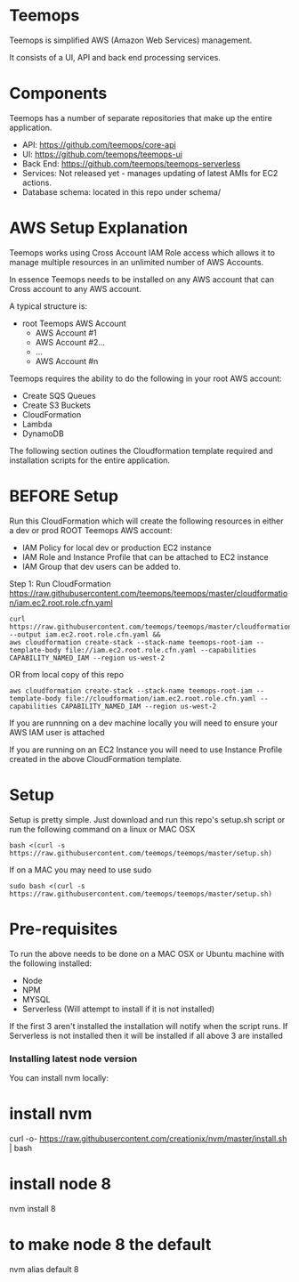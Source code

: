 # Teemops

Teemops is simplified AWS (Amazon Web Services) management.

It consists of a UI, API and back end processing services.

# Components
Teemops has a number of separate repositories that make up the entire application.
* API: https://github.com/teemops/core-api
* UI: https://github.com/teemops/teemops-ui
* Back End: https://github.com/teemops/teemops-serverless
* Services: Not released yet - manages updating of latest AMIs for EC2 actions.
* Database schema: located in this repo under schema/

# AWS Setup Explanation
Teemops works using Cross Account IAM Role access which allows it to manage multiple resources in an unlimited number of AWS Accounts.

In essence Teemops needs to be installed on any AWS account that can Cross account to any AWS account.

A typical structure is:
* root Teemops AWS Account
  * AWS Account #1
  * AWS Account #2...
  * ...
  * AWS Account #n

Teemops requires the ability to do the following in your root AWS account:
* Create SQS Queues
* Create S3 Buckets
* CloudFormation
* Lambda
* DynamoDB 

The following section outines the Cloudformation template required and installation scripts for the entire application.

# BEFORE Setup
Run this CloudFormation which will create the following resources in either a dev or prod ROOT Teemops AWS account:
* IAM Policy for local dev or production EC2 instance
* IAM Role and Instance Profile that can be attached to EC2 instance
* IAM Group that dev users can be added to.

Step 1: Run CloudFormation https://raw.githubusercontent.com/teemops/teemops/master/cloudformation/iam.ec2.root.role.cfn.yaml
```
curl https://raw.githubusercontent.com/teemops/teemops/master/cloudformation/iam.ec2.root.role.cfn.yaml --output iam.ec2.root.role.cfn.yaml && 
aws cloudformation create-stack --stack-name teemops-root-iam --template-body file://iam.ec2.root.role.cfn.yaml --capabilities CAPABILITY_NAMED_IAM --region us-west-2
```
OR from local copy of this repo

```
aws cloudformation create-stack --stack-name teemops-root-iam --template-body file://cloudformation/iam.ec2.root.role.cfn.yaml --capabilities CAPABILITY_NAMED_IAM --region us-west-2
```

If you are runnning on a dev machine locally you will need to ensure your AWS IAM user is attached 

If you are running on an EC2 Instance you will need to use Instance Profile created in the above CloudFormation template.

# Setup
Setup is pretty simple. Just download and run this repo's setup.sh script or run the following command on a linux or MAC OSX

```
bash <(curl -s https://raw.githubusercontent.com/teemops/teemops/master/setup.sh)
```
If on a MAC you may need to use sudo

```
sudo bash <(curl -s https://raw.githubusercontent.com/teemops/teemops/master/setup.sh)
```

# Pre-requisites
To run the above needs to be done on a MAC OSX or Ubuntu machine with the following installed:
* Node
* NPM
* MYSQL
* Serverless (Will attempt to install if it is not installed)

If the first 3 aren't installed the installation will notify when the script runs. If Serverless is not installed then it will be installed if all above 3 are installed

### Installing latest node version ###

You can install nvm locally:
# install nvm
curl -o- https://raw.githubusercontent.com/creationix/nvm/master/install.sh | bash

# install node 8
nvm install 8

# to make node 8 the default
nvm alias default 8



